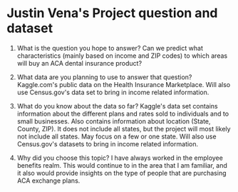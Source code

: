 # Justin Vena's Project question and dataset

1. What is the question you hope to answer? 
Can we predict what characteristics (mainly based on income and ZIP codes) to which areas will buy an ACA dental insurance product?

2. What data are you planning to use to answer that question? 
Kaggle.com's public data on the Health Insurance Marketplace. Will also use Census.gov's data set to bring in income related information.

3. What do you know about the data so far? 
Kaggle's  data set contains information about the different plans and rates sold to individuals and to small businesses. Also contains information about location (State, County, ZIP). It does not include all states, but the project will most likely not include all states. May focus on a few or one state. Will also use Census.gov's datasets to bring in income related information.

4. Why did you choose this topic? 
I have always worked in the employee benefits realm. This would continue to in the area that I am familiar, and it also would provide insights on the type of people that are purchasing ACA exchange plans. 
